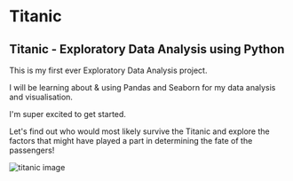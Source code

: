 # Titanic  
## Titanic - Exploratory Data Analysis using Python  

This is my first ever Exploratory Data Analysis project.   

I will be learning about & using Pandas and Seaborn for my data analysis and visualisation.  

I'm super excited to get started.  

Let's find out who would most likely survive the Titanic and explore the factors that might have played a part in determining the fate of the passengers!  

![titanic image](https://bloximages.chicago2.vip.townnews.com/stardem.com/content/tncms/assets/v3/editorial/0/ca/0caceb61-cef2-52ec-a947-2fc67044215c/5ad35903a9931.image.jpg?crop=1870%2C1052%2C0%2C27&resize=400%2C630&order=crop%2Cresize)
